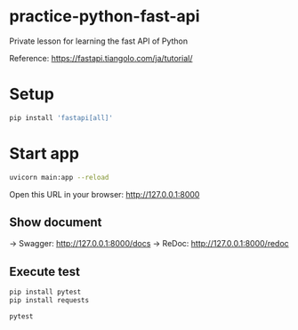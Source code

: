 # practice-python-fast-api
Private lesson for learning the fast API of Python

Reference: 
https://fastapi.tiangolo.com/ja/tutorial/

# Setup
```zsh
pip install 'fastapi[all]'
```

# Start app
```zsh
uvicorn main:app --reload
```
Open this URL in your browser: http://127.0.0.1:8000

## Show document
-> Swagger: http://127.0.0.1:8000/docs
-> ReDoc: http://127.0.0.1:8000/redoc

## Execute test
```zsh
pip install pytest
pip install requests
```
```zsh
pytest
```